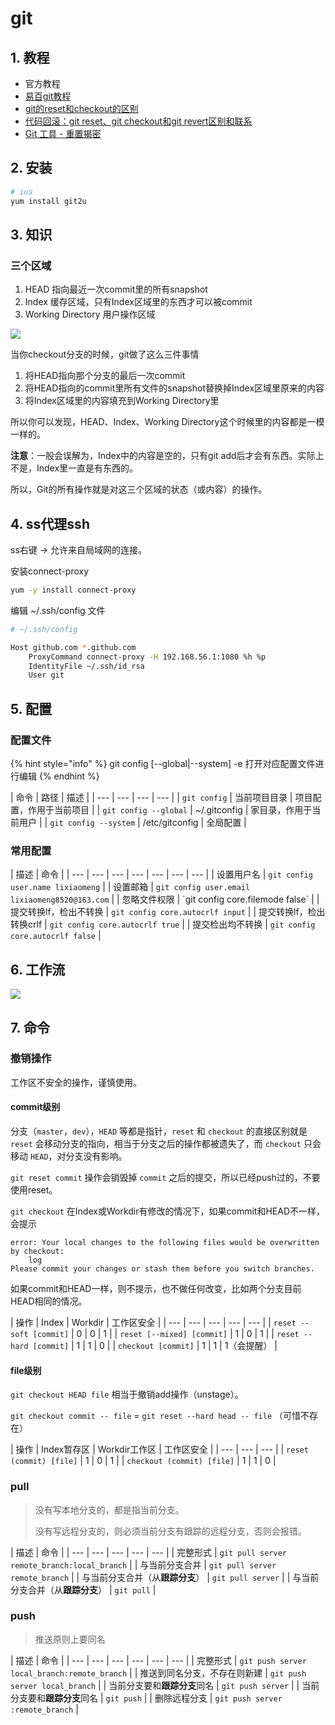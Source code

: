 # git

## 1. 教程

* 官方教程
* [易百git教程](https://www.yiibai.com/git/)
* [git的reset和checkout的区别](https://segmentfault.com/a/1190000006185954)
* [代码回滚：git reset、git checkout和git revert区别和联系](https://www.cnblogs.com/houpeiyong/p/5890748.html)
* [Git 工具 - 重置揭密](https://git-scm.com/book/zh/v2/Git-%E5%B7%A5%E5%85%B7-%E9%87%8D%E7%BD%AE%E6%8F%AD%E5%AF%86)

## 2. 安装

```bash
# ius
yum install git2u
```

## 3. 知识

### 三个区域

1. HEAD 指向最近一次commit里的所有snapshot
2. Index 缓存区域，只有Index区域里的东西才可以被commit
3. Working Directory 用户操作区域

![](../.gitbook/assets/264847285-57a482dc54c83_articlex.png)

当你checkout分支的时候，git做了这么三件事情

1. 将HEAD指向那个分支的最后一次commit
2. 将HEAD指向的commit里所有文件的snapshot替换掉Index区域里原来的内容
3. 将Index区域里的内容填充到Working Directory里

所以你可以发现，HEAD、Index、Working Directory这个时候里的内容都是一模一样的。

**注意**：一般会误解为，Index中的内容是空的，只有git add后才会有东西。实际上不是，Index里一直是有东西的。

所以，Git的所有操作就是对这三个区域的状态（或内容）的操作。

## 4. ss代理ssh

ss右键 -&gt; 允许来自局域网的连接。

安装connect-proxy

```bash
yum -y install connect-proxy
```

编辑 ~/.ssh/config 文件

```bash
# ~/.ssh/config

Host github.com *.github.com
    ProxyCommand connect-proxy -H 192.168.56.1:1080 %h %p
    IdentityFile ~/.ssh/id_rsa
    User git
```

## 5. 配置

### 配置文件

{% hint style="info" %}
git config \[--global\|--system\] -e  打开对应配置文件进行编辑
{% endhint %}

| 命令 | 路径 | 描述 |
| --- | --- | --- | --- |
| `git config` | 当前项目目录 | 项目配置，作用于当前项目 |
| `git config --global` | ~/.gitconfig | 家目录，作用于当前用户 |
| `git config --system` | /etc/gitconfig | 全局配置 |

### 常用配置

| 描述 | 命令 |
| --- | --- | --- | --- | --- | --- | --- |
| 设置用户名 | `git config user.name lixiaomeng` |
| 设置邮箱 | `git config user.email lixiaomeng8520@163.com` |
| 忽略文件权限 | \`git config core.filemode false\` |
| 提交转换lf，检出不转换 | `git config core.autocrlf input` |
| 提交转换lf，检出转换crlf | `git config core.autocrlf true` |
| 提交检出均不转换 | `git config core.autocrlf false` |

## 6. 工作流

![](../.gitbook/assets/git-model-2x.png)

## 7. 命令

### 撤销操作

工作区不安全的操作，谨慎使用。

#### commit级别

分支（`master`，`dev`），`HEAD` 等都是指针，`reset` 和 `checkout` 的直接区别就是 `reset` 会移动分支的指向，相当于分支之后的操作都被遗失了，而 `checkout` 只会移动 `HEAD`，对分支没有影响。

`git reset commit` 操作会销毁掉 `commit` 之后的提交，所以已经push过的，不要使用reset。

`git checkout` 在Index或Workdir有修改的情况下，如果commit和HEAD不一样，会提示

```text
error: Your local changes to the following files would be overwritten by checkout:
	log
Please commit your changes or stash them before you switch branches.
```

如果commit和HEAD一样，则不提示，也不做任何改变，比如两个分支目前HEAD相同的情况。

| 操作 | Index | Workdir | 工作区安全 |
| --- | --- | --- | --- | --- |
| `reset --soft [commit]` | 0 | 0 | 1 |
| `reset [--mixed] [commit]` | 1 | 0 | 1 |
| `reset --hard [commit]` | 1 | 1 | 0 |
| `checkout [commit]` | 1 | 1 | 1（会提醒） |

#### file级别

`git checkout HEAD file` 相当于撤销add操作（unstage）。

`git checkout commit -- file` = `git reset --hard head -- file` （可惜不存在）

| 操作 | Index暂存区 | Workdir工作区 | 工作区安全 |
| --- | --- | --- |
| `reset (commit) [file]` | 1 | 0 | 1 |
| `checkout (commit) [file]` | 1 | 1 | 0 |

### pull

> 没有写本地分支的，都是指当前分支。
>
> 没有写远程分支的，则必须当前分支有跟踪的远程分支，否则会报错。

| 描述 | 命令 |
| --- | --- | --- | --- | --- |
| 完整形式 | `git pull server remote_branch:local_branch` |
| 与当前分支合并 | `git pull server remote_branch` |
| 与当前分支合并（从**跟踪分支**） | `git pull server` |
| 与当前分支合并（从**跟踪分支**） | `git pull` |

### push

> 推送原则上要同名

| 描述 | 命令 |
| --- | --- | --- | --- | --- | --- |
| 完整形式 | `git push server local_branch:remote_branch` |
| 推送到同名分支，不存在则新建 | `git push server local_branch` |
| 当前分支要和**跟踪分支**同名 | `git push server` |
| 当前分支要和**跟踪分支**同名 | `git push` |
| 删除远程分支 | `git push server :remote_branch` |



